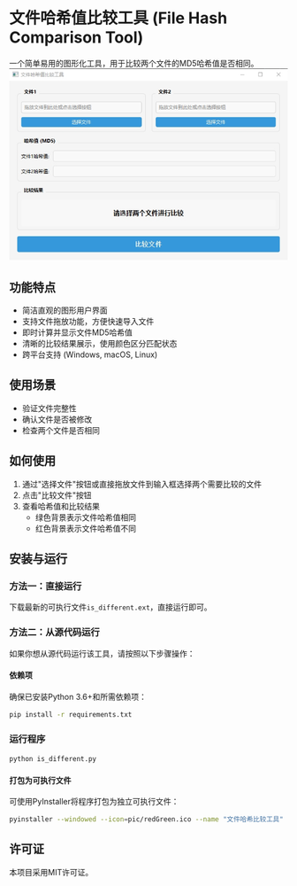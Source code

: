 # 文件哈希值比较工具 (File Hash Comparison Tool)

一个简单易用的图形化工具，用于比较两个文件的MD5哈希值是否相同。
![文件哈希值比较工具](pic/mainWindow.jpg)

## 功能特点

- 简洁直观的图形用户界面
- 支持文件拖放功能，方便快速导入文件
- 即时计算并显示文件MD5哈希值
- 清晰的比较结果展示，使用颜色区分匹配状态
- 跨平台支持 (Windows, macOS, Linux)

## 使用场景

- 验证文件完整性
- 确认文件是否被修改
- 检查两个文件是否相同

## 如何使用

1. 通过"选择文件"按钮或直接拖放文件到输入框选择两个需要比较的文件
2. 点击"比较文件"按钮
3. 查看哈希值和比较结果
   - 绿色背景表示文件哈希值相同
   - 红色背景表示文件哈希值不同

## 安装与运行

### 方法一：直接运行

下载最新的可执行文件`is_different.ext`，直接运行即可。

### 方法二：从源代码运行
如果你想从源代码运行该工具，请按照以下步骤操作：

#### 依赖项

确保已安装Python 3.6+和所需依赖项：

```bash
pip install -r requirements.txt
```

### 运行程序

```bash
python is_different.py
```

#### 打包为可执行文件

可使用PyInstaller将程序打包为独立可执行文件：

```bash
pyinstaller --windowed --icon=pic/redGreen.ico --name "文件哈希比较工具" is_different.py
```

## 许可证

本项目采用MIT许可证。
